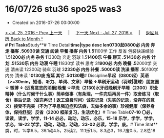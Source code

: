 # 16/07/26 stu36 spo25 was3

* Created on 2016-07-26 00:00:00

[&lt; Jul. 25, 2016 - Prev 上一天](d25.md)     \|     [下一天 Next - Jul. 27, 2016 &gt;](d27.md)     \|     [返回月历 Back to Month ^](index.md)   
**\# Pri Tasks**Study**\# Time Detail**time\|type desc len0730起0800必 内务 奔走 播客 .50930读 交通 阅读 早餐 播客 内务 1.5**1100学 工作 反省 包装快递经验 1.5**1200必 内务 杂务 1**1330动 奔走 羽球 1.5**1400乐 午餐 聊天 .51430必 内务 计划 .51530乐 内务 动漫 午睡 1**1830学 读书 思考 3**1900必 内务 晚餐 .5**2000学 交通 清未读 12300动 骑车 羽球 3**2330必 内务 补餐 .50000读 洗澡 播客 .5**0100学 内务 清未读 1**0130废 拖延 其它 .50130睡**\# Discipline**早起（0800起）英语（&gt;=30min，短语、听力、单词、文章）早餐 ↓早刷牙运动（羽球\|毽球）朋友圈 ↓ 微博 ↓ \(远离意志的消磨\)晚餐 ↓早洗（2130\)水牙线晚刷牙早睡（2300）**职业**精神（什么时候干什么事）**简单**做事（有条理，一件完后再另一件）**取舍**练习（取舍）事后记录（做完再记！返工浪费时间）诚实记录（失实的记录，没存在的意义）接受不完美（不为了平息强迫症和洁癖，去做多余的事）珍视健康（保养身体，保持舒服）反省（2200 框架复习，生活优化）**\# Time Table**07-10 〇必，读读，读学，学学，11-14 必必，动动，动乐，必乐，15-18 乐学，学学，学学，学必，19-22 学学，动动，动动，动动，23-02 必读，学学，废。**\# Time Stat**类，时，%学6.5，36.1动4.5，25读2，11.1乐1.5，8.3必3，16.7废0.5，2.8总18

